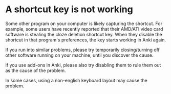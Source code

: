 # A shortcut key is not working

Some other program on your computer is likely capturing the shortcut. For example, some users have recently reported that their AMD/ATI video card software is stealing the cloze deletion shortcut key. When they disable the shortcut in that program's preferences, the key starts working in Anki again.

If you run into similar problems, please try temporarily closing/turning off other software running on your machine, until you discover the cause.

If you use add-ons in Anki, please also try disabling them to rule them out as the cause of the problem.

In some cases, using a non-english keyboard layout may cause the problem. 
